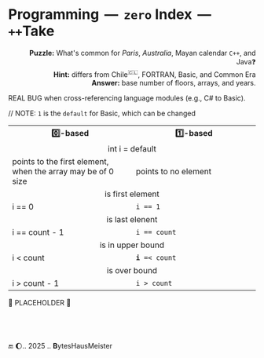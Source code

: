# Programming &thinsp;&mdash;&thinsp; `zero` Index &thinsp;&mdash;&thinsp; `++`Take

<div align="right"><b>Puzzle:</b> What's common for <i>Paris</i>, <i>Australia</i>, Mayan calendar <code>C++</code>, and Java❓</div>
<div align="right"><b>Hint:</b> differs from Chile<sup>🇨🇱</sup>, FORTRAN, Basic, and Common Era</div>
<div align="right"><b>Answer:</b> base number of floors, arrays, and years.</div>

REAL BUG when cross-referencing language modules (e.g., C# to Basic).

// NOTE: `1` is the `default` for Basic, which can be changed

<table><tr><th width="50%">0️⃣-based</th><th width="50%">1️⃣-based</th></tr>
<tr><td colspan="2" align="center">int i = default</td></tr>
<tr><td>points to the first element, when the array may be of 0 size</td><td>points to no element</td></tr>
<tr><td colspan="2" align="center">is first element </td></tr>
<tr><td>i == 0</td><td><code>i == 1</code></td></tr>
<tr><td colspan="2" align="center">is last elenent</td></tr>
<tr><td>i == count - 1</td><td><code>i == count</code></td></tr>
<tr><td colspan="2" align="center">is in upper bound</td></tr>
<tr><td>i < count</td><td><code><b>i</b> =< count</code></td></tr>
<tr><td colspan="2" align="center">is over bound</td></tr>
<tr><td>i > count - 1</td><td><code>i > count</code></td></tr>
</table>

🚧 PLACEHOLDER 🚧

## &nbsp;

🔚 🌔.. 2025 .. <b>Β</b>ytesHausMeister
